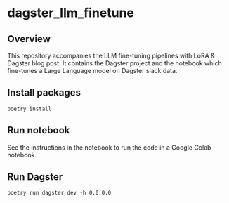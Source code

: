 # dagster_llm_finetune

## Overview 

This repository accompanies the LLM fine-tuning pipelines with LoRA & Dagster blog post. It contains the Dagster project and the notebook which fine-tunes a Large Language model on Dagster slack data. 

## Install packages

```
poetry install
```

## Run notebook 

See the instructions in the notebook to run the code in a Google Colab notebook. 

## Run Dagster
```
poetry run dagster dev -h 0.0.0.0
```
